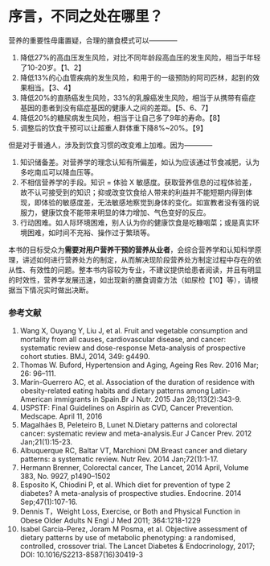 # 序言，不同之处在哪里？

营养的重要性毋庸置疑，合理的膳食模式可以————

1. 降低27%的高血压发生风险，对比不同年龄段高血压的发生风险，相当于年轻了10-20岁。【1、2】
2. 降低13%的心血管疾病的发生风险，和用于的一级预防的阿司匹林，起到的效果相当。【3、4】
3. 降低20%的直肠癌发生风险，33%的乳腺癌发生风险，相当于从携带有癌症基因的患者到没有癌症基因的健康人之间的差距。【5、6、7】
4. 降低20%的糖尿病发生风险，相当于让自己多了9年的寿命。【8】
5. 调整后的饮食干预可以让超重人群体重下降8%~20%。【9】

但是对于普通人，涉及到饮食习惯的改变难上加难。因为————

1. 知识储备差。对营养学的理念认知有所偏差，如认为应该通过节食减肥，认为多吃南瓜可以降血压等。
2. 不相信营养学的手段。知识 = 体验 X 敏感度。获取营养信息的过程体验差，故不认可接受到的知识；抑或改变饮食给人带来的利益并不能短期内得到体现，即体验的敏感度差，无法敏感地察觉到身体的变化。如宣教者没有强的说服力，健康饮食不能带来明显的体力增加、气色变好的反应。
3. 行动困难。如人际环境困难，别人认为你的健康饮食是吃糠咽菜；或是真实环境困难，如时间不充裕、操作过于繁琐等。

本书的目标受众为**需要对用户营养干预的营养从业者**，会综合营养学和认知科学原理，讲述如何进行营养处方的制定，从而解决现阶段营养处方制定过程中存在的依从性、有效性的问题。整本书内容较为专业，不建议提供给患者阅读，并且有明显的时效性，营养学发展迅速，如出现新的膳食调查方法（如尿检【10】等），请根据当下情况实时做出决断。

### 参考文献

1. Wang X, Ouyang Y, Liu J, et al. Fruit and vegetable consumption and mortality from all causes, cardiovascular disease, and cancer: systematic review and dose-response Meta-analysis of prospective cohort stuties. BMJ, 2014, 349: g4490.
2. Thomas W. Buford, Hypertension and Aging, Ageing Res Rev. 2016 Mar; 26: 96–111.
3. Marín-Guerrero AC, et al. Association of the duration of residence with obesity-related eating habits and dietary patterns among Latin-American immigrants in Spain.Br J Nutr. 2015 Jan 28;113(2):343-9.
4. USPSTF: Final Guidelines on Aspirin as CVD, Cancer Prevention. Medscape. April 11, 2016
5. Magalhães B, Peleteiro B, Lunet N.Dietary patterns and colorectal cancer: systematic review and meta-analysis.Eur J Cancer Prev. 2012 Jan;21(1):15-23.
6. Albuquerque RC, Baltar VT, Marchioni DM.Breast cancer and dietary patterns: a systematic review. Nutr Rev. 2014 Jan;72(1):1-17.
7. Hermann Brenner, Colorectal cancer, The Lancet, 2014 April, Volume 383, No. 9927, p1490–1502
8. Esposito K, Chiodini P, et al. Which diet for prevention of type 2 diabetes? A meta-analysis of prospective studies. Endocrine. 2014 Sep;47(1):107-16.
9. Dennis T，Weight Loss, Exercise, or Both and Physical Function in Obese Older Adults N Engl J Med 2011; 364:1218-1229
10. Isabel Garcia-Perez, Joram M Posma, et al. Objective assessment of dietary patterns by use of metabolic phenotyping: a randomised, controlled, crossover trial. The Lancet Diabetes & Endocrinology, 2017; DOI: 10.1016/S2213-8587(16)30419-3
